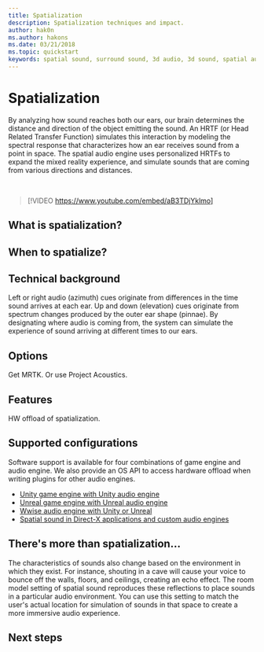 ```yaml
---
title: Spatialization
description: Spatialization techniques and impact.
author: hak0n
ms.author: hakons
ms.date: 03/21/2018
ms.topic: quickstart
keywords: spatial sound, surround sound, 3d audio, 3d sound, spatial audio
---
```


# Spatialization
By analyzing how sound reaches both our ears, our brain determines the distance and direction of the object emitting the sound. An HRTF (or Head Related Transfer Function) simulates this interaction by modeling the spectral response that characterizes how an ear receives sound from a point in space. The spatial audio engine uses personalized HRTFs to expand the mixed reality experience, and simulate sounds that are coming from various directions and distances.

<br>

>[!VIDEO https://www.youtube.com/embed/aB3TDjYklmo]

## What is spatialization?

## When to spatialize?

## Technical background

Left or right audio (azimuth) cues originate from differences in the time sound arrives at each ear. Up and down (elevation) cues originate from spectrum changes produced by the outer ear shape (pinnae). By designating where audio is coming from, the system can simulate the experience of sound arriving at different times to our ears. 

## Options
Get MRTK. Or use Project Acoustics.

## Features
HW offload of spatialization.

## Supported configurations
Software support is available for four combinations of game engine and audio engine. We also provide an OS API to access hardware offload when writing plugins for other audio engines.
* [Unity game engine with Unity audio engine](spatial-sound-in-unity.md)
* [Unreal game engine with Unreal audio engine](spatial-sound-in-unreal.md)
* [Wwise audio engine with Unity or Unreal](spatial-sound-in-wwise.md)
* [Spatial sound in Direct-X applications and custom audio engines](spatial-sound-in-directx.md)

## There's more than spatialization...
The characteristics of sounds also change based on the environment in which they exist. For instance, shouting in a cave will cause your voice to bounce off the walls, floors, and ceilings, creating an echo effect. The room model setting of spatial sound reproduces these reflections to place sounds in a particular audio environment. You can use this setting to match the user's actual location for simulation of sounds in that space to create a more immersive audio experience.

## Next steps


